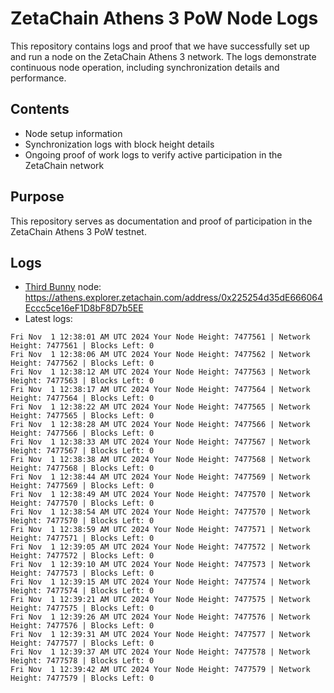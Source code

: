 # ZetaChain Athens 3 PoW Node Logs
This repository contains logs and proof that we have successfully set up and run a node on the ZetaChain Athens 3 network. The logs demonstrate continuous node operation, including synchronization details and performance.

## Contents
- Node setup information
- Synchronization logs with block height details
- Ongoing proof of work logs to verify active participation in the ZetaChain network

## Purpose
This repository serves as documentation and proof of participation in the ZetaChain Athens 3 PoW testnet.

## Logs

- [Third Bunny](https://thirdbunny.xyz/) node: https://athens.explorer.zetachain.com/address/0x225254d35dE666064Eccc5ce16eF1D8bF8D7b5EE
- Latest logs:
```
Fri Nov  1 12:38:01 AM UTC 2024 Your Node Height: 7477561 | Network Height: 7477561 | Blocks Left: 0
Fri Nov  1 12:38:06 AM UTC 2024 Your Node Height: 7477562 | Network Height: 7477562 | Blocks Left: 0
Fri Nov  1 12:38:12 AM UTC 2024 Your Node Height: 7477563 | Network Height: 7477563 | Blocks Left: 0
Fri Nov  1 12:38:17 AM UTC 2024 Your Node Height: 7477564 | Network Height: 7477564 | Blocks Left: 0
Fri Nov  1 12:38:22 AM UTC 2024 Your Node Height: 7477565 | Network Height: 7477565 | Blocks Left: 0
Fri Nov  1 12:38:28 AM UTC 2024 Your Node Height: 7477566 | Network Height: 7477566 | Blocks Left: 0
Fri Nov  1 12:38:33 AM UTC 2024 Your Node Height: 7477567 | Network Height: 7477567 | Blocks Left: 0
Fri Nov  1 12:38:38 AM UTC 2024 Your Node Height: 7477568 | Network Height: 7477568 | Blocks Left: 0
Fri Nov  1 12:38:44 AM UTC 2024 Your Node Height: 7477569 | Network Height: 7477569 | Blocks Left: 0
Fri Nov  1 12:38:49 AM UTC 2024 Your Node Height: 7477570 | Network Height: 7477570 | Blocks Left: 0
Fri Nov  1 12:38:54 AM UTC 2024 Your Node Height: 7477570 | Network Height: 7477570 | Blocks Left: 0
Fri Nov  1 12:38:59 AM UTC 2024 Your Node Height: 7477571 | Network Height: 7477571 | Blocks Left: 0
Fri Nov  1 12:39:05 AM UTC 2024 Your Node Height: 7477572 | Network Height: 7477572 | Blocks Left: 0
Fri Nov  1 12:39:10 AM UTC 2024 Your Node Height: 7477573 | Network Height: 7477573 | Blocks Left: 0
Fri Nov  1 12:39:15 AM UTC 2024 Your Node Height: 7477574 | Network Height: 7477574 | Blocks Left: 0
Fri Nov  1 12:39:21 AM UTC 2024 Your Node Height: 7477575 | Network Height: 7477575 | Blocks Left: 0
Fri Nov  1 12:39:26 AM UTC 2024 Your Node Height: 7477576 | Network Height: 7477576 | Blocks Left: 0
Fri Nov  1 12:39:31 AM UTC 2024 Your Node Height: 7477577 | Network Height: 7477577 | Blocks Left: 0
Fri Nov  1 12:39:37 AM UTC 2024 Your Node Height: 7477578 | Network Height: 7477578 | Blocks Left: 0
Fri Nov  1 12:39:42 AM UTC 2024 Your Node Height: 7477579 | Network Height: 7477579 | Blocks Left: 0
```
